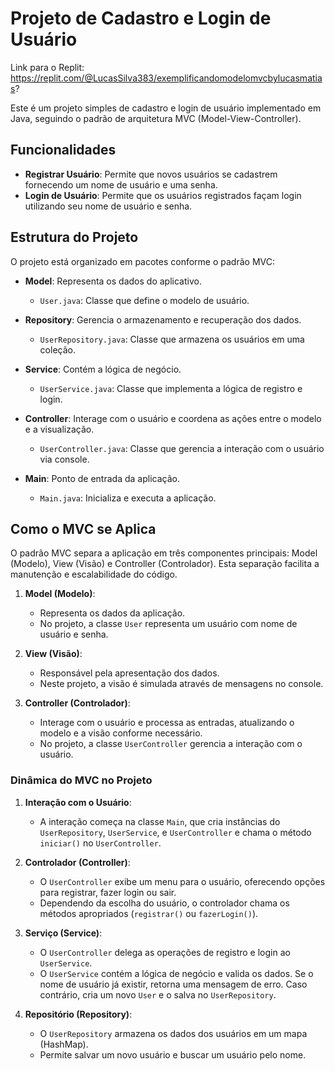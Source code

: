 # Projeto de Cadastro e Login de Usuário
Link para o Replit: https://replit.com/@LucasSilva383/exemplificandomodelomvcbylucasmatias?

Este é um projeto simples de cadastro e login de usuário implementado em Java, seguindo o padrão de arquitetura MVC (Model-View-Controller).

## Funcionalidades

- **Registrar Usuário**: Permite que novos usuários se cadastrem fornecendo um nome de usuário e uma senha.
- **Login de Usuário**: Permite que os usuários registrados façam login utilizando seu nome de usuário e senha.

## Estrutura do Projeto

O projeto está organizado em pacotes conforme o padrão MVC:

- **Model**: Representa os dados do aplicativo.
  - `User.java`: Classe que define o modelo de usuário.
  
- **Repository**: Gerencia o armazenamento e recuperação dos dados.
  - `UserRepository.java`: Classe que armazena os usuários em uma coleção.
  
- **Service**: Contém a lógica de negócio.
  - `UserService.java`: Classe que implementa a lógica de registro e login.
  
- **Controller**: Interage com o usuário e coordena as ações entre o modelo e a visualização.
  - `UserController.java`: Classe que gerencia a interação com o usuário via console.
  
- **Main**: Ponto de entrada da aplicação.
  - `Main.java`: Inicializa e executa a aplicação.

## Como o MVC se Aplica

O padrão MVC separa a aplicação em três componentes principais: Model (Modelo), View (Visão) e Controller (Controlador). Esta separação facilita a manutenção e escalabilidade do código.

1. **Model (Modelo)**:
   - Representa os dados da aplicação.
   - No projeto, a classe `User` representa um usuário com nome de usuário e senha.

2. **View (Visão)**:
   - Responsável pela apresentação dos dados.
   - Neste projeto, a visão é simulada através de mensagens no console.

3. **Controller (Controlador)**:
   - Interage com o usuário e processa as entradas, atualizando o modelo e a visão conforme necessário.
   - No projeto, a classe `UserController` gerencia a interação com o usuário.

### Dinâmica do MVC no Projeto

1. **Interação com o Usuário**:
   - A interação começa na classe `Main`, que cria instâncias do `UserRepository`, `UserService`, e `UserController` e chama o método `iniciar()` no `UserController`.

2. **Controlador (Controller)**:
   - O `UserController` exibe um menu para o usuário, oferecendo opções para registrar, fazer login ou sair.
   - Dependendo da escolha do usuário, o controlador chama os métodos apropriados (`registrar()` ou `fazerLogin()`).

3. **Serviço (Service)**:
   - O `UserController` delega as operações de registro e login ao `UserService`.
   - O `UserService` contém a lógica de negócio e valida os dados. Se o nome de usuário já existir, retorna uma mensagem de erro. Caso contrário, cria um novo `User` e o salva no `UserRepository`.

4. **Repositório (Repository)**:
   - O `UserRepository` armazena os dados dos usuários em um mapa (HashMap).
   - Permite salvar um novo usuário e buscar um usuário pelo nome.
